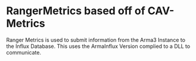 # RangerMetrics based off of CAV-Metrics

Ranger Metrics is used to submit information from the Arma3 Instance to the Influx Database. This uses the ArmaInflux Version complied to a DLL to communicate.
